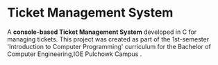 # Ticket Management System


A **console-based Ticket Management System** developed in C for managing  tickets. This project was created as part of the 1st-semester 'Introduction to Computer Programming' curriculum for the Bachelor of Computer Engineering,IOE Pulchowk Campus .

